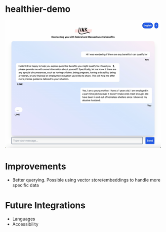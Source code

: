 # healthier-demo
![Image](/Image.png)

# Improvements
- Better querying. Possible using vector store/embeddings to handle more specific data


# Future Integrations
- Languages
- Accessibility
